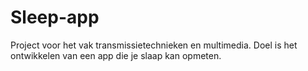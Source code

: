 # Sleep-app
Project voor het vak transmissietechnieken en multimedia. Doel is het ontwikkelen van een app die je slaap kan opmeten.

